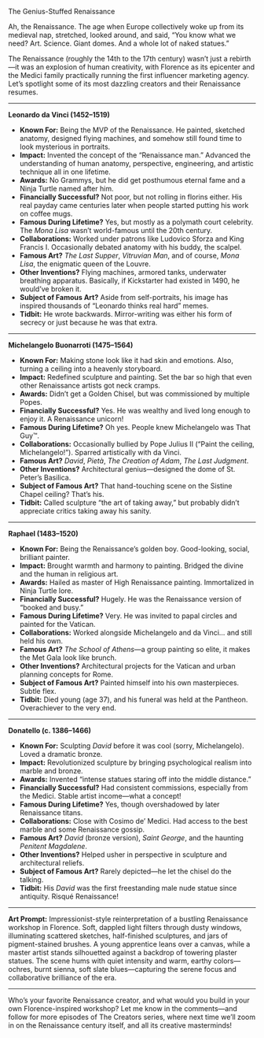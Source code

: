 The Genius-Stuffed Renaissance

Ah, the Renaissance. The age when Europe collectively woke up from its medieval nap, stretched, looked around, and said, “You know what we need? Art. Science. Giant domes. And a whole lot of naked statues.”

The Renaissance (roughly the 14th to the 17th century) wasn’t just a rebirth—it was an explosion of human creativity, with Florence as its epicenter and the Medici family practically running the first influencer marketing agency. Let’s spotlight some of its most dazzling creators and their Renaissance resumes.

---

**Leonardo da Vinci (1452–1519)**

* **Known For:** Being the MVP of the Renaissance. He painted, sketched anatomy, designed flying machines, and somehow still found time to look mysterious in portraits.
* **Impact:** Invented the concept of the “Renaissance man.” Advanced the understanding of human anatomy, perspective, engineering, and artistic technique all in one lifetime.
* **Awards:** No Grammys, but he did get posthumous eternal fame and a Ninja Turtle named after him.
* **Financially Successful?** Not poor, but not rolling in florins either. His real payday came centuries later when people started putting his work on coffee mugs.
* **Famous During Lifetime?** Yes, but mostly as a polymath court celebrity. The *Mona Lisa* wasn’t world-famous until the 20th century.
* **Collaborations:** Worked under patrons like Ludovico Sforza and King Francis I. Occasionally debated anatomy with his buddy, the scalpel.
* **Famous Art?** *The Last Supper*, *Vitruvian Man*, and of course, *Mona Lisa*, the enigmatic queen of the Louvre.
* **Other Inventions?** Flying machines, armored tanks, underwater breathing apparatus. Basically, if Kickstarter had existed in 1490, he would’ve broken it.
* **Subject of Famous Art?** Aside from self-portraits, his image has inspired thousands of “Leonardo thinks real hard” memes.
* **Tidbit:** He wrote backwards. Mirror-writing was either his form of secrecy or just because he was that extra.

---

**Michelangelo Buonarroti (1475–1564)**

* **Known For:** Making stone look like it had skin and emotions. Also, turning a ceiling into a heavenly storyboard.
* **Impact:** Redefined sculpture and painting. Set the bar so high that even other Renaissance artists got neck cramps.
* **Awards:** Didn’t get a Golden Chisel, but was commissioned by multiple Popes.
* **Financially Successful?** Yes. He was wealthy and lived long enough to enjoy it. A Renaissance unicorn!
* **Famous During Lifetime?** Oh yes. People knew Michelangelo was That Guy™.
* **Collaborations:** Occasionally bullied by Pope Julius II (“Paint the ceiling, Michelangelo!”). Sparred artistically with da Vinci.
* **Famous Art?** *David*, *Pietà*, *The Creation of Adam*, *The Last Judgment*.
* **Other Inventions?** Architectural genius—designed the dome of St. Peter’s Basilica.
* **Subject of Famous Art?** That hand-touching scene on the Sistine Chapel ceiling? That’s his.
* **Tidbit:** Called sculpture “the art of taking away,” but probably didn’t appreciate critics taking away his sanity.

---

**Raphael (1483–1520)**

* **Known For:** Being the Renaissance’s golden boy. Good-looking, social, brilliant painter.
* **Impact:** Brought warmth and harmony to painting. Bridged the divine and the human in religious art.
* **Awards:** Hailed as master of High Renaissance painting. Immortalized in Ninja Turtle lore.
* **Financially Successful?** Hugely. He was the Renaissance version of “booked and busy.”
* **Famous During Lifetime?** Very. He was invited to papal circles and painted for the Vatican.
* **Collaborations:** Worked alongside Michelangelo and da Vinci… and still held his own.
* **Famous Art?** *The School of Athens*—a group painting so elite, it makes the Met Gala look like brunch.
* **Other Inventions?** Architectural projects for the Vatican and urban planning concepts for Rome.
* **Subject of Famous Art?** Painted himself into his own masterpieces. Subtle flex.
* **Tidbit:** Died young (age 37), and his funeral was held at the Pantheon. Overachiever to the very end.

---

**Donatello (c. 1386–1466)**

* **Known For:** Sculpting *David* before it was cool (sorry, Michelangelo). Loved a dramatic bronze.
* **Impact:** Revolutionized sculpture by bringing psychological realism into marble and bronze.
* **Awards:** Invented “intense statues staring off into the middle distance.”
* **Financially Successful?** Had consistent commissions, especially from the Medici. Stable artist income—what a concept!
* **Famous During Lifetime?** Yes, though overshadowed by later Renaissance titans.
* **Collaborations:** Close with Cosimo de’ Medici. Had access to the best marble and some Renaissance gossip.
* **Famous Art?** *David* (bronze version), *Saint George*, and the haunting *Penitent Magdalene*.
* **Other Inventions?** Helped usher in perspective in sculpture and architectural reliefs.
* **Subject of Famous Art?** Rarely depicted—he let the chisel do the talking.
* **Tidbit:** His *David* was the first freestanding male nude statue since antiquity. Risqué Renaissance!

---

**Art Prompt:**
Impressionist-style reinterpretation of a bustling Renaissance workshop in Florence. Soft, dappled light filters through dusty windows, illuminating scattered sketches, half-finished sculptures, and jars of pigment-stained brushes. A young apprentice leans over a canvas, while a master artist stands silhouetted against a backdrop of towering plaster statues. The scene hums with quiet intensity and warm, earthy colors—ochres, burnt sienna, soft slate blues—capturing the serene focus and collaborative brilliance of the era.

---

Who’s your favorite Renaissance creator, and what would you build in your own Florence-inspired workshop? Let me know in the comments—and follow for more episodes of The Creators series, where next time we’ll zoom in on the Renaissance century itself, and all its creative masterminds!
